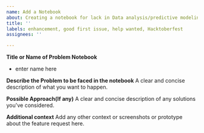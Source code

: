```yaml
---
name: Add a Notebook
about: Creating a notebook for lack in Data analysis/predictive modeling
title: ''
labels: enhancement, good first issue, help wanted, Hacktoberfest
assignees: ''

---
```


**Title or Name of Problem Notebook**
* enter name here

**Describe the Problem to be faced in the notebook**
A clear and concise description of what you want to happen.

**Possible Approach(If any)**
A clear and concise description of any solutions you've considered.

**Additional context**
Add any other context or screenshots or prototype about the feature request here.
